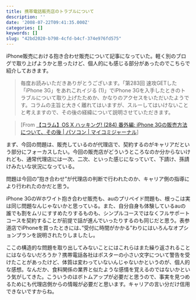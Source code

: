 ```yaml
---
title: 携帯電話販売店のトラブルについて
description: ''
date: '2008-07-22T09:41:35.000Z'
categories: []
keywords: []
slug: "42bd2020-b798-4cfd-b4cf-374e976fd575"
---
```

iPhone販売における抱き合わせ販売について記事になっていた。軽く別のブログで取り上げようかと思ったけど、個人的にも感じる部分があったのでこちらで紹介しておきます。

> 毎度お読みいただきありがとうございます。「第283回 速攻GETした「iPhone 3G」をあれこれイジる (1)」でiPhone 3Gを入手したときのトラブルについて取り上げたためか、かなりのアクセスをいただいたようです。コラムの主旨と大きく離れてはいますが、スルーしてはいけないことと考えますので、その後の経緯について説明させていただきます。

> \[From [【コラム】OS X ハッキング! (284) 番外編: iPhone 3Gの販売方法について、その後 | パソコン | マイコミジャーナル](http://journal.mycom.co.jp/column/osx/284/index.html)\]

まず、今回の問題は、販売しているのが代理店で、契約するのがキャリアだという部分にフォーカスしたい。今回の販売店がどういうところなのか分からないけれども、通常代理店には一次、二次、といった感じになっていて、下請け、孫請けみたいな状況になっている。

問題は今回の”抱き合わせ”が代理店の判断で行われたのか、キャリア側の指導により行われたのかだと思う。

iPhone 3GのWホワイト抱き合わせ販売も、auのプリペイド問題も、根っこは実は同じ問題なんじゃないかと思っている。また、自分自身も体験しているauの誰でも割をムリにすすめたりするものも、シンプルコースではなくフルサポートコースを契約することが前提で話が進んでいったりするのも同じだと思う。表参道店でiPhoneを買ったときには、”受付に時間がかかる”わりにはいろんなオプションプランを説明されたりしましたし。

ここの構造的な問題を取り出してみないことにはこれらはまた繰り返されることにはならないだろうか？携帯電話各社はポスターの小さい文字について警告を受けたことがあったけど、体質は変わっていないんじゃないかというのが、個人的な感想。なんだか、食料関係の業界と似たような感情を覚えるのではないかという気がしてきた。こういうのはボトムアップが必要だと思うので、事実を見つめるためにも代理店側からの情報が必要だと思います。キャリアの言い分だけ信用できないですからね。